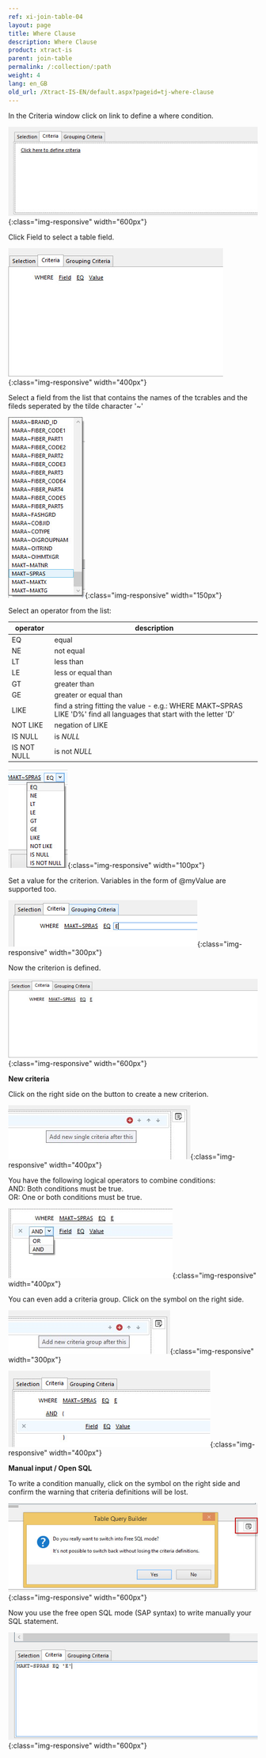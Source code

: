 ```yaml
---
ref: xi-join-table-04
layout: page
title: Where Clause
description: Where Clause
product: xtract-is
parent: join-table
permalink: /:collection/:path
weight: 4
lang: en_GB
old_url: /Xtract-IS-EN/default.aspx?pageid=tj-where-clause
---
```


In the Criteria window click on link to define a where condition.  

![tj-where-0](/img/content/tj-where-0.jpg){:class="img-responsive" width="600px"}


Click Field to select a table field. 

![tj-where-1](/img/content/tj-where-1.jpg){:class="img-responsive" width="400px"}

Select a field from the list that contains the names of the tcrables and the fileds seperated by the tilde character '~'

![tj-where-2](/img/content/tj-where-2.jpg){:class="img-responsive" width="150px"}

Select an operator from the list: <br> 

| **operator** | **description** |  
|-------|------------------------|
| EQ     | equal |      
| NE      | not equal    |                                                              
| LT     | less than    | 
| LE   | less or equal than| 
| GT   | greater than| 
| GE | greater or equal than     |
| LIKE | find a string fitting the value - e.g.: WHERE MAKT~SPRAS LIKE 'D%' find all languages that start with the letter 'D'|
| NOT LIKE | negation of LIKE
| IS NULL | is *NULL*
| IS NOT NULL | is not *NULL* |

![tj-where-operation](/img/content/tj-where-operation.jpg){:class="img-responsive" width="100px"}

Set a value for the criterion. Variables in the form of @myValue are supported too.  

![tj-where-value](/img/content/tj-where-value.jpg){:class="img-responsive" width="300px"}

Now the criterion is defined.  

![tj-where-3](/img/content/tj-where-3.jpg){:class="img-responsive" width="600px"}

**New criteria**

Click on the right side on the button to create a new criterion.  

![tj-where-single-criteria](/img/content/tj-where-single-criteria.jpg){:class="img-responsive" width="400px"}

You have the following logical operators to combine conditions: <br>
AND: Both conditions must be true.  <br>
OR: One or both conditions must be true. <br>

![tj-where-and](/img/content/tj-where-and.jpg){:class="img-responsive" width="400px"}

You can even add a criteria group. Click on the symbol on the right side.

![tj-where-criteria-group](/img/content/tj-where-criteria-group.jpg){:class="img-responsive" width="300px"}

![tj-where-criteria-group-2](/img/content/tj-where-criteria-group-2.jpg){:class="img-responsive" width="400px"}


**Manual input / Open SQL**

To write a condition manually, click on the symbol on the right side and confirm the warning that criteria definitions will be lost.  

![tj-where-4](/img/content/tj-where-4.jpg){:class="img-responsive" width="600px"}

Now you use the free open SQL mode (SAP syntax) to write manually your SQL statement. 

![tj-where-5](/img/content/tj-where-5.jpg){:class="img-responsive" width="600px"}